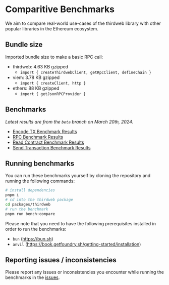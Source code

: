 # Comparitive Benchmarks

We aim to compare real-world use-cases of the thirdweb library with other popular libraries in the Ethereum ecosystem.

## Bundle size

Imported bundle size to make a basic RPC call:

- thirdweb: 4.63 KB gzipped
  - `import { createThirdwebClient, getRpcClient, defineChain }`
- viem: 3.78 KB gzipped
  - `import { createClient, http }`
- ethers: 88 KB gzipped
  - `import { getJsonRPCProvider }`

## Benchmarks

_Latest results are from the `beta` branch on March 20th, 2024._

- [Encode TX Benchmark Results](./encode-tx.md)
- [RPC Benchmark Results](./rpc.md)
- [Read Contract Benchmark Results](./read-contract.md)
- [Send Transaction Benchmark Results](./send-transaction.md)

## Running benchmarks

You can run these benchmarks yourself by cloning the repository and running the following commands:

```bash
# install dependencies
pnpm i
# cd into the thirdweb package
cd packages/thirdweb
# run the benchmark
pnpm run bench:compare
```

Please note that you need to have the following prerequisites installed in order to run the benchmarks:

- `bun` (https://bun.sh)
- `anvil` (https://book.getfoundry.sh/getting-started/installation)

## Reporting issues / inconsistencies

Please report any issues or inconsistencies you encounter while running the benchmarks in the [issues](https://github.com/thirdweb-dev/js/issues/new).
